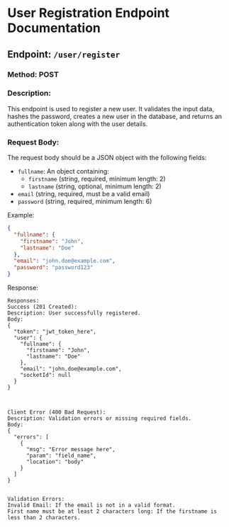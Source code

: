 # User Registration Endpoint Documentation

## Endpoint: `/user/register`

### Method: POST

### Description:

This endpoint is used to register a new user. It validates the input data, hashes the password, creates a new user in
the database, and returns an authentication token along with the user details.

### Request Body:

The request body should be a JSON object with the following fields:

- `fullname`: An object containing:
    - `firstname` (string, required, minimum length: 2)
    - `lastname` (string, optional, minimum length: 2)
- `email` (string, required, must be a valid email)
- `password` (string, required, minimum length: 6)

Example:

```json
{
  "fullname": {
    "firstname": "John",
    "lastname": "Doe"
  },
  "email": "john.doe@example.com",
  "password": "password123"
}
```

Response:

```
Responses:
Success (201 Created):
Description: User successfully registered.
Body:
{
  "token": "jwt_token_here",
  "user": {
    "fullname": {
      "firstname": "John",
      "lastname": "Doe"
    },
    "email": "john.doe@example.com",
    "socketId": null
  }
}



Client Error (400 Bad Request):
Description: Validation errors or missing required fields.
Body:
{
  "errors": [
    {
      "msg": "Error message here",
      "param": "field_name",
      "location": "body"
    }
  ]
}


Validation Errors:
Invalid Email: If the email is not in a valid format.
First name must be at least 2 characters long: If the firstname is less than 2 characters.
```